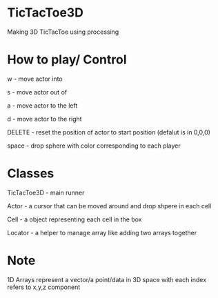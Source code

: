 # TicTacToe3D
Making 3D TicTacToe using processing

# How to play/ Control
w - move actor into

s - move actor out of

a - move actor to the left 

d - move actor to the right

DELETE - reset the position of actor to start position (defalut is in 0,0,0)

space - drop sphere with color corresponding to each player

# Classes
TicTacToe3D - main runner

Actor - a cursor that can be moved around and drop shpere in each cell

Cell - a object representing each cell in the box

Locator - a helper to manage array like adding two arrays together

# Note
1D Arrays represent a vector/a point/data in 3D space with each index refers to x,y,z component
